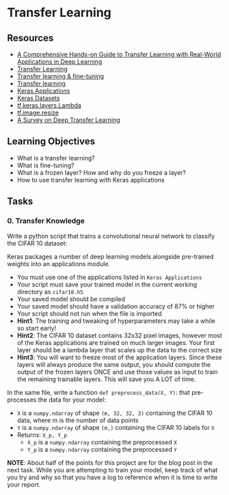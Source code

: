 # Transfer Learning

## Resources

- [A Comprehensive Hands-on Guide to Transfer Learning with Real-World Applications in Deep Learning](https://towardsdatascience.com/a-comprehensive-hands-on-guide-to-transfer-learning-with-real-world-applications-in-deep-learning-212bf3b2f27a)
- [Transfer Learning](https://youtu.be/FQM13HkEfBk)
- [Transfer learning & fine-tuning](https://www.tensorflow.org/guide/keras/transfer_learning?hl=es-419)
- [Transfer learning](https://en.wikipedia.org/wiki/Transfer_learning)
- [Keras Applications](https://keras.io/api/applications/)
- [Keras Datasets](https://www.tensorflow.org/api_docs/python/tf/keras/datasets/)
- [tf.keras.layers.Lambda](https://www.tensorflow.org/api_docs/python/tf/keras/layers/Lambda)
- [tf.image.resize](https://www.tensorflow.org/api_docs/python/tf/image/resize)
- [A Survey on Deep Transfer Learning](https://arxiv.org/pdf/1808.01974.pdf)

## Learning Objectives

- What is a transfer learning?
- What is fine-tuning?
- What is a frozen layer? How and why do you freeze a layer?
- How to use transfer learning with Keras applications

## Tasks

### 0. Transfer Knowledge

Write a python script that trains a convolutional neural network to classify the CIFAR 10 dataset:

Keras packages a number of deep learning models alongside pre-trained weights into an applications module.

- You must use one of the applications listed in `Keras Applications`
- Your script must save your trained model in the current working directory as `cifar10.h5`
- Your saved model should be compiled
- Your saved model should have a validation accuracy of 87% or higher
- Your script should not run when the file is imported
- **Hint1**: The training and tweaking of hyperparameters may take a while so start early!
- **Hint2**: The CIFAR 10 dataset contains 32x32 pixel images, however most of the Keras applications are trained on much larger images. Your first layer should be a lambda layer that scales up the data to the correct size
- **Hint3**: You will want to freeze most of the application layers. Since these layers will always produce the same output, you should compute the output of the frozen layers ONCE and use those values as input to train the remaining trainable layers. This will save you A LOT of time.

In the same file, write a function `def preprocess_data(X, Y)`: that pre-processes the data for your model:

- `X` is a `numpy.ndarray` of shape `(m, 32, 32, 3)` containing the CIFAR 10 data, where m is the number of data points
- `Y` is a `numpy.ndarray` of shape `(m,)` containing the CIFAR 10 labels for `X`
- Returns: `X_p, Y_p`
  - `X_p` is a `numpy.ndarray` containing the preprocessed `X`
  - `Y_p` is a `numpy.ndarray` containing the preprocessed `Y`

**NOTE**: About half of the points for this project are for the blog post in the next task. While you are attempting to train your model, keep track of what you try and why so that you have a log to reference when it is time to write your report.
